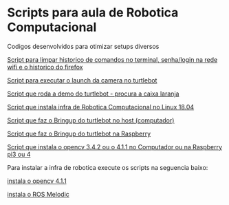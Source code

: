 # Scripts para aula de Robotica Computacional

Codigos desenvolvidos para otimizar setups diversos 

[Script para limpar historico de comandos no terminal, senha/login na rede wifi e o historico do firefox ](./limpeza_marota.sh)

[Script para executar o launch da camera no turtlebot](./camera.sh)

[Script que roda a demo do turtlebot - procura a caixa laranja ](./demo.sh)

[Script que instala infra de Robotica Computacional no Linux 18.04 ](https://github.com/Insper/insper-docs/blob/master/Informatica/Robotica/Scripts/Instala_infra_robotica.sh)

[Script que faz o Bringup do turtlebot no host (computador) ](./start_robo.sh)

[Script que faz o Bringup do turtlebot na Raspberry ](./start_turtle.sh)


[Script que instala o opencv 3.4.2 ou o 4.1.1 no Computador ou na Raspberry pi3 ou 4](./install_opencv4.sh)

Para instalar a infra de robotica execute os scripts na seguencia baixo:

[instala o opencv 4.1.1](./install_opencv4.sh)

[instala o ROS Melodic](./install_opencv4.sh)
